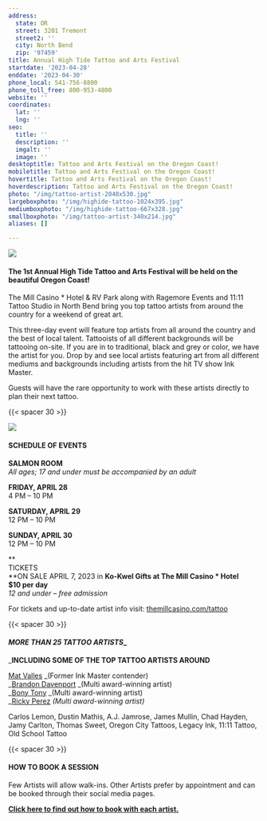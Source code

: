 ```yaml
---
address:
  state: OR
  street: 3201 Tremont
  street2: ''
  city: North Bend
  zip: '97459'
title: Annual High Tide Tattoo and Arts Festival
startdate: '2023-04-28'
enddate: '2023-04-30'
phone_local: 541-756-8800
phone_toll_free: 800-953-4800
website: ''
coordinates:
  lat: ''
  lng: ''
seo:
  title: ''
  description: ''
  imgalt: ''
  image: ''
desktoptitle: Tattoo and Arts Festival on the Oregon Coast!
mobiletitle: Tattoo and Arts Festival on the Oregon Coast!
hovertitle: Tattoo and Arts Festival on the Oregon Coast!
hoverdescription: Tattoo and Arts Festival on the Oregon Coast!
photo: "/img/tattoo-artist-2048x530.jpg"
largeboxphoto: "/img/highide-tattoo-1024x395.jpg"
mediumboxphoto: "/img/highide-tattoo-667x328.jpg"
smallboxphoto: "/img/tattoo-artist-340x214.jpg"
aliases: []

---
```

![](/img/tattoo-artistmed.jpg)

#### The 1st Annual High Tide Tattoo and Arts Festival will be held on the beautiful Oregon Coast!

The Mill Casino * Hotel & RV Park along with Ragemore Events and 11:11 Tattoo Studio in North Bend bring you top tattoo artists from around the country for a weekend of great art.

This three-day event will feature top artists from all around the country and the best of local talent. Tattooists of all different backgrounds will be tattooing on-site. If you are in to traditional, black and grey or color, we have the artist for you. Drop by and see local artists featuring art from all different mediums and backgrounds including artists from the hit TV show Ink Master.

Guests will have the rare opportunity to work with these artists directly to plan their next tattoo.

{{< spacer 30 >}}

![](/img/highide-tattoo-667x328.jpg)

#### SCHEDULE OF EVENTS

**SALMON ROOM**  
_All ages; 17 and under must be accompanied by an adult_

**FRIDAY, APRIL 28**  
4 PM – 10 PM

**SATURDAY, APRIL 29**  
12 PM – 10 PM

**SUNDAY, APRIL 30**  
12 PM – 10 PM

**  
TICKETS  
**ON SALE APRIL 7, 2023 in **Ko-Kwel Gifts at The Mill Casino * Hotel**  
**$10 per day**  
_12 and under – free admission_

For tickets and up-to-date artist info visit: [themillcasino.com/tattoo](http://themillcasino.com/tattoo?fbclid=IwAR1Xo1z7iWiPvAZUMyS1uFnifqCzTUe2_0FtcrJdvLynLEnvjFXjyeDY0vY)

{{< spacer 30 >}}

#### **_MORE THAN 25 TATTOO ARTISTS_**_  
_**INCLUDING SOME OF THE TOP TATTOO ARTISTS AROUND**

[Mat Valles](https://www.instagram.com/vallestattoo) _(Former Ink Master contender)  
_[Brandon Davenport](https://www.facebook.com/brandon.davenport.902) _(Multi award-winning artist)  
_[Bony Tony](https://www.instagram.com/bonytony666) _(Multi award-winning artist)  
_[Ricky Perez](https://www.instagram.com/tattzbyrick817/) _(Multi award-winning artist)_

Carlos Lemon, Dustin Mathis, A.J. Jamrose, James Mullin, Chad Hayden, Jamy Carlton, Thomas Sweet, Oregon City Tattoos, Legacy Ink, 11:11 Tattoo, Old School Tattoo

{{< spacer 30 >}}

#### HOW TO BOOK A SESSION

Few Artists will allow walk-ins. Other Artists prefer by appointment and can be booked through their social media pages.

[**Click here to find out how to book with each artist.**](https://www.themillcasino.com/entertainment/high-tide-tattoo-arts-festival/2023-04-28/)